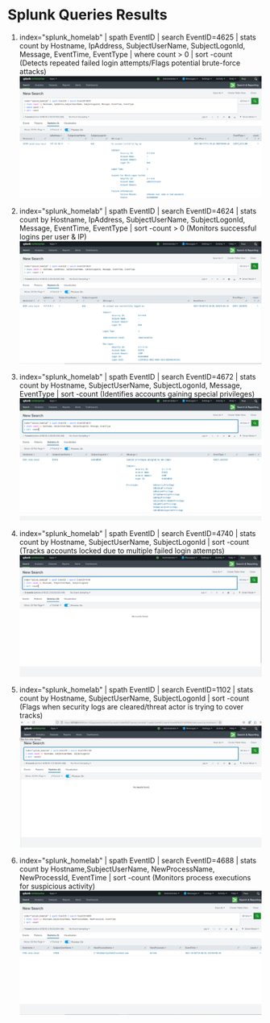 # Splunk Queries Results

1. index="splunk_homelab" | spath EventID | search EventID=4625 
| stats count by Hostname, IpAddress, SubjectUserName, SubjectLogonId, Message, EventTime, EventType
| where count > 0 
| sort -count
(Detects repeated failed login attempts/Flags potential brute-force attacks)
![Splunk Screenshot](Screenshot4625.png)

2. index="splunk_homelab" | spath EventID | search EventID=4624 
| stats count by Hostname, IpAddress, SubjectUserName, SubjectLogonId, Message, EventTime, EventType 
| sort -count > 0
(Monitors successful logins per user & IP)
![Splunk Screenshot](Screenshot4624.png)

4. index="splunk_homelab" | spath EventID | search EventID=4672 
| stats count by Hostname, SubjectUserName,  SubjectLogonId, Message, EventType
| sort -count
(Identifies accounts gaining special privileges)
![Splunk Screenshot](Screenshot4672.png)

6. index="splunk_homelab" | spath EventID | search EventID=4740 
| stats count by Hostname, SubjectUserName, SubjectLogonId
| sort -count
(Tracks accounts locked due to multiple failed login attempts)
![Splunk Screenshot](Screenshot4740.png)

8. index="splunk_homelab" | spath EventID | search EventID=1102
| stats count by Hostname, SubjectUserName, SubjectLogonId
| sort -count
(Flags when security logs are cleared/threat actor is trying to cover tracks)
![Splunk Screenshot](Screenshot1102.png)

10. index="splunk_homelab" | spath EventID | search EventID=4688 
| stats count by Hostname,SubjectUserName, NewProcessName, NewProcessId, EventTime
| sort -count
(Monitors process executions for suspicious activity)
![Splunk Screenshot](Screenshot4688.png)


